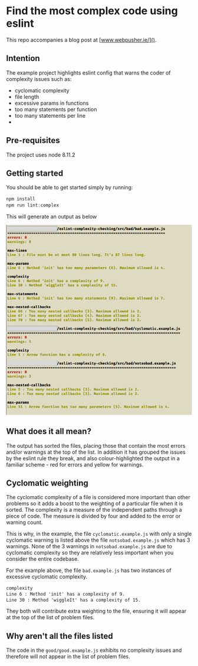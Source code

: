 # Find the most complex code using eslint

This repo accompanies a blog post at [www.webpusher.ie/]().

## Intention

The example project highlights eslint config that warns the coder of complexity issues such as:

- cyclomatic complexity
- file length
- excessive params in functions
- too many statements per function
- too many statements per line
- 

## Pre-requisites

The project uses node 8.11.2

## Getting started

You should be able to get started simply by running:

```javascript
npm install
npm run lint:complex
```

This will generate an output as below

![](./eslint-sorted-example.png)

## What does it all mean?

The output has sorted the files, placing those that contain the most errors and/or warnings at the top of the list. In addition it has grouped the issues by the eslint rule they break, and also colour-highlighted the output in a familiar scheme - red for errors and yellow for warnings.

## Cyclomatic weighting

The cyclomatic complexity of a file is considered more important than other problems so it adds a boost to the weighting of a particular file when it is sorted. The complexity is a measure of the independent paths through a piece of code. The measure is divided by four and added to the error or warning count.

This is why, in the example, the file `cyclomatic.example.js` with only a single cyclomatic warning is listed above the file `notsobad.example.js` which has 3 warnings. None of the 3 warnings in `notsobad.example.js` are due to cyclomatic complexity so they are relatively less important when you consider the entire codebase.

For the example above, the file `bad.example.js` has two instances of excessive cyclomatic complexity.

```
complexity
Line 6 : Method 'init' has a complexity of 9.
Line 30 : Method 'wiggleIt' has a complexity of 15.
```

They both will contribute extra weighting to the file, ensuring it will appear at the top of the list of problem files.

## Why aren't all the files listed

The code in the `good/good.example.js` exhibits no complexity issues and therefore will not appear in the list of problem files.
